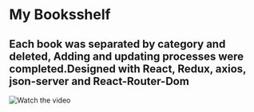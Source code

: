 # My Booksshelf


## Each book was separated by category and deleted, Adding and updating processes were completed.Designed with React, Redux, axios, json-server and React-Router-Dom


![Watch the video]()
